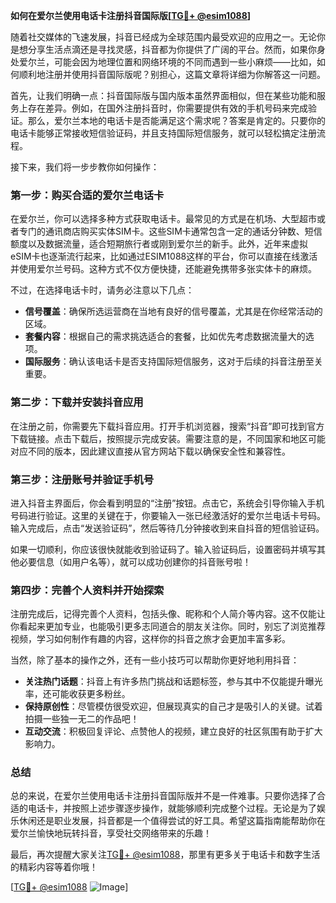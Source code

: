**如何在爱尔兰使用电话卡注册抖音国际版[[TG💪+ @esim1088](https://t.me/s/esim1088)]**

随着社交媒体的飞速发展，抖音已经成为全球范围内最受欢迎的应用之一。无论你是想分享生活点滴还是寻找灵感，抖音都为你提供了广阔的平台。然而，如果你身处爱尔兰，可能会因为地理位置和网络环境的不同而遇到一些小麻烦——比如，如何顺利地注册并使用抖音国际版呢？别担心，这篇文章将详细为你解答这一问题。

首先，让我们明确一点：抖音国际版与国内版本虽然界面相似，但在某些功能和服务上存在差异。例如，在国外注册抖音时，你需要提供有效的手机号码来完成验证。那么，爱尔兰本地的电话卡是否能满足这个需求呢？答案是肯定的。只要你的电话卡能够正常接收短信验证码，并且支持国际短信服务，就可以轻松搞定注册流程。

接下来，我们将一步步教你如何操作：

### 第一步：购买合适的爱尔兰电话卡

在爱尔兰，你可以选择多种方式获取电话卡。最常见的方式是在机场、大型超市或者专门的通讯商店购买实体SIM卡。这些SIM卡通常包含一定的通话分钟数、短信额度以及数据流量，适合短期旅行者或刚到爱尔兰的新手。此外，近年来虚拟eSIM卡也逐渐流行起来，比如通过ESIM1088这样的平台，你可以直接在线激活并使用爱尔兰号码。这种方式不仅方便快捷，还能避免携带多张实体卡的麻烦。

不过，在选择电话卡时，请务必注意以下几点：
- **信号覆盖**：确保所选运营商在当地有良好的信号覆盖，尤其是在你经常活动的区域。
- **套餐内容**：根据自己的需求挑选适合的套餐，比如优先考虑数据流量大的选项。
- **国际服务**：确认该电话卡是否支持国际短信服务，这对于后续的抖音注册至关重要。

### 第二步：下载并安装抖音应用

在注册之前，你需要先下载抖音应用。打开手机浏览器，搜索“抖音”即可找到官方下载链接。点击下载后，按照提示完成安装。需要注意的是，不同国家和地区可能对应不同的版本，因此建议直接从官方网站下载以确保安全性和兼容性。

### 第三步：注册账号并验证手机号

进入抖音主界面后，你会看到明显的“注册”按钮。点击它，系统会引导你输入手机号码进行验证。这里的关键在于，你要输入一张已经激活好的爱尔兰电话卡号码。输入完成后，点击“发送验证码”，然后等待几分钟接收到来自抖音的短信验证码。

如果一切顺利，你应该很快就能收到验证码了。输入验证码后，设置密码并填写其他必要信息（如用户名等），就可以成功创建你的抖音账号啦！

### 第四步：完善个人资料并开始探索

注册完成后，记得完善个人资料，包括头像、昵称和个人简介等内容。这不仅能让你看起来更加专业，也能吸引更多志同道合的朋友关注你。同时，别忘了浏览推荐视频，学习如何制作有趣的内容，这样你的抖音之旅才会更加丰富多彩。

当然，除了基本的操作之外，还有一些小技巧可以帮助你更好地利用抖音：
- **关注热门话题**：抖音上有许多热门挑战和话题标签，参与其中不仅能提升曝光率，还可能收获更多粉丝。
- **保持原创性**：尽管模仿很受欢迎，但展现真实的自己才是吸引人的关键。试着拍摄一些独一无二的作品吧！
- **互动交流**：积极回复评论、点赞他人的视频，建立良好的社区氛围有助于扩大影响力。

### 总结

总的来说，在爱尔兰使用电话卡注册抖音国际版并不是一件难事。只要你选择了合适的电话卡，并按照上述步骤逐步操作，就能够顺利完成整个过程。无论是为了娱乐休闲还是职业发展，抖音都是一个值得尝试的好工具。希望这篇指南能帮助你在爱尔兰愉快地玩转抖音，享受社交网络带来的乐趣！

最后，再次提醒大家关注[TG💪+ @esim1088](https://t.me/s/esim1088)，那里有更多关于电话卡和数字生活的精彩内容等着你哦！

[[TG💪+ @esim1088](https://t.me/s/esim1088) ![Image](https://i.postimg.cc/4NQfJmqS/Snipaste-2025-05-13-00-14-12.png)]
